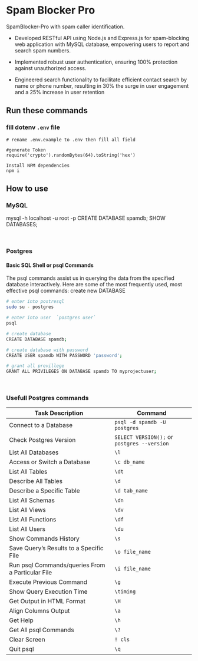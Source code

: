 # Spam Blocker Pro

SpamBlocker-Pro with spam caller identification.

-   Developed RESTful API using Node.js and Express.js for spam-blocking web application with MySQL database,
    empowering users to report and search spam numbers.

-   Implemented robust user authentication, ensuring 100% protection against unauthorized access.

-   Engineered search functionality to facilitate efficient contact search by name or phone number, resulting in 30%
    the surge in user engagement and a 25% increase in user retention

## Run these commands

### fill dotenv `.env` file

```
# rename .env.example to .env then fill all field

#generate Token
require('crypto').randomBytes(64).toString('hex')

Install NPM dependencies
npm i
```



## How to use

### MySQL

mysql -h localhost -u root -p
CREATE DATABASE spamdb;
SHOW DATABASES;

<br>

### Postgres

#### Basic SQL Shell or psql Commands

The psql commands assist us in querying the data from the specified database interactively. Here are some of the most frequently used, most effective psql commands:
create new DATABASE

```bash
# enter into postresql
sudo su - postgres

# enter into user  `postgres user`
psql

# create database
CREATE DATABASE spamdb;

# create database with password
CREATE USER spamdb WITH PASSWORD 'password';

# grant all previllege
GRANT ALL PRIVILEGES ON DATABASE spamdb TO myprojectuser;

```

<br>

### Usefull Postgres commands

| Task Description                                       | Command                                       |
| ------------------------------------------------------- | --------------------------------------------- |
| Connect to a Database                                   | `psql -d spamdb -U postgres`                  |
| Check Postgres Version                                  | `SELECT VERSION();` or `postgres --version`  |
| List All Databases                                      | `\l`                                          |
| Access or Switch a Database                              | `\c db_name`                                  |
| List All Tables                                          | `\dt`                                         |
| Describe All Tables                                      | `\d`                                          |
| Describe a Specific Table                                | `\d tab_name`                                 |
| List All Schemas                                         | `\dn`                                         |
| List All Views                                           | `\dv`                                         |
| List All Functions                                       | `\df`                                         |
| List All Users                                           | `\du`                                         |
| Show Commands History                                   | `\s`                                          |
| Save Query’s Results to a Specific File                 | `\o file_name`                                |
| Run psql Commands/queries From a Particular File        | `\i file_name`                                |
| Execute Previous Command                                 | `\g`                                          |
| Show Query Execution Time                                | `\timing`                                     |
| Get Output in HTML Format                                | `\H`                                          |
| Align Columns Output                                    | `\a`                                          |
| Get Help                                                | `\h`                                          |
| Get All psql Commands                                    | `\?`                                          |
| Clear Screen                                            | `! cls`                                       |
| Quit psql                                               | `\q`                                          |
